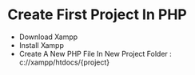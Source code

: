 # Create First Project In PHP
- Download Xampp 
- Install Xampp
- Create A New PHP File In New Project Folder : c://xampp/htdocs/{project}
